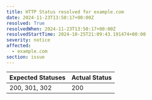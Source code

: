 ```yaml
---
title: HTTP Status resolved for example.com
date: 2024-11-23T13:50:17+00:00Z
resolved: True
resolvedWhen: 2024-11-23T13:50:17+00:00Z
resolvedStartTime: 2024-10-25T21:09:43.191474+00:00
severity: notice
affected:
  - example.com
section: issue
---
```


| Expected Statuses | Actual Status  |
|-------------------|----------------|
| 200, 301, 302 | 200 |
